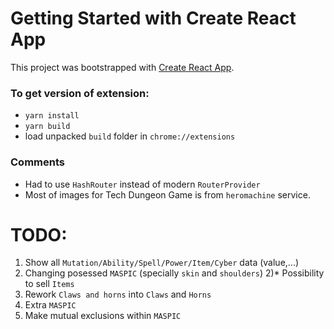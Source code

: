 # Getting Started with Create React App

This project was bootstrapped with [Create React App](https://github.com/facebook/create-react-app).

### To get version of extension:
 - `yarn install`
 - `yarn build`
 - load unpacked `build` folder in `chrome://extensions`

### Comments
 - Had to use `HashRouter` instead of modern `RouterProvider`
 - Most of images for Tech Dungeon Game is from `heromachine` service.

 # TODO:
 1) Show all `Mutation/Ability/Spell/Power/Item/Cyber` data (value,...)
 2) Changing posessed `MASPIC` (specially `skin` and `shoulders`)
 2)* Possibility to sell `Items`
 3) Rework `Claws and horns` into `Claws` and `Horns`
 4) Extra `MASPIC`
 5) Make mutual exclusions within `MASPIC`
